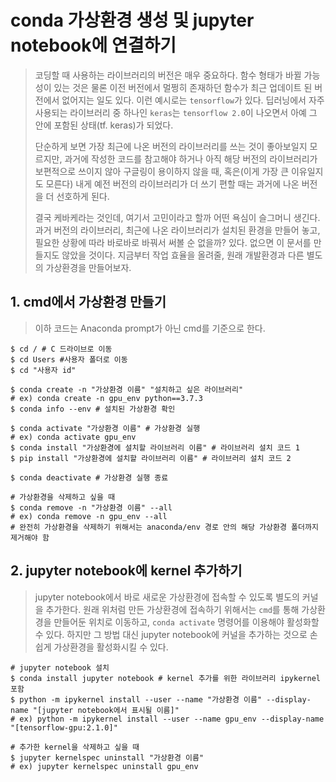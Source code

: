 # conda 가상환경 생성 및 jupyter notebook에 연결하기

> 코딩할 때 사용하는 라이브러리의 버전은 매우 중요하다. 함수 형태가 바뀔 가능성이 있는 것은 물론 이전 버전에서 멀쩡히 존재하던 함수가 최근 업데이트 된 버전에서 없어지는 일도 있다. 이런 예시로는 `tensorflow`가 있다. 딥러닝에서 자주 사용되는 라이브러리 중 하나인 `keras`는 `tensorflow 2.0`이 나오면서 아예 그 안에 포함된 상태(tf. keras)가 되었다. 
>
> 단순하게 보면 가장 최근에 나온 버전의 라이브러리를 쓰는 것이 좋아보일지 모르지만, 과거에 작성한 코드를 참고해야 하거나 아직 해당 버전의 라이브러리가 보편적으로 쓰이지 않아 구글링이 용이하지 않을 때, 혹은(이게 가장 큰 이유일지도 모른다) 내게 예전 버전의 라이브러리가 더 쓰기 편할 때는 과거에 나온 버전을 더 선호하게 된다. 
>
> 결국 케바케라는 것인데, 여기서 고민이라고 할까 어떤 욕심이 슬그머니 생긴다. 과거 버전의 라이브러리, 최근에 나온 라이브러리가 설치된 환경을 만들어 놓고, 필요한 상황에 따라 바로바로 바꿔서 써볼 순 없을까? 있다. 없으면 이 문서를 만들지도 않았을 것이다. 지금부터 작업 효율을 올려줄, 원래 개발환경과 다른 별도의 가상환경을 만들어보자. 



## 1. cmd에서 가상환경 만들기

> 이하 코드는 Anaconda prompt가 아닌 cmd를 기준으로 한다.

```shell
$ cd / # C 드라이브로 이동
$ cd Users #사용자 폴더로 이동
$ cd "사용자 id" 
```



```shell
$ conda create -n "가상환경 이름" "설치하고 싶은 라이브러리" 
# ex) conda create -n gpu_env python==3.7.3
$ conda info --env # 설치된 가상환경 확인
```



```shell
$ conda activate "가상환경 이름" # 가상환경 실행
# ex) conda activate gpu_env
$ conda install "가상환경에 설치할 라이브러리 이름" # 라이브러리 설치 코드 1
$ pip install "가상환경에 설치할 라이브러리 이름" # 라이브러리 설치 코드 2

$ conda deactivate # 가상환경 실행 종료
```

```shell
# 가상환경을 삭제하고 싶을 때
$ conda remove -n "가상환경 이름" --all
# ex) conda remove -n gpu_env --all 
# 완전히 가상환경을 삭제하기 위해서는 anaconda/env 경로 안의 해당 가상환경 폴더까지 제거해야 함
```



## 2. jupyter notebook에 kernel 추가하기
> jupyter notebook에서 바로 새로운 가상환경에 접속할 수 있도록 별도의 커널을 추가한다. 
원래 위처럼 만든 가상환경에 접속하기 위해서는 `cmd`를 통해 가상환경을 만들어둔 위치로 이동하고, `conda activate` 명령어를 이용해야 활성화할 수 있다. 하지만 그 방법 대신 jupyter notebook에 커널을 추가하는 것으로 손쉽게 가상환경을 활성화시킬 수 있다. 
 

```shell
# jupyter notebook 설치
$ conda install jupyter notebook # kernel 추가를 위한 라이브러리 ipykernel 포함
$ python -m ipykernel install --user --name "가상환경 이름" --display-name "[jupyter notebook에서 표시될 이름]"
# ex) python -m ipykernel install --user --name gpu_env --display-name "[tensorflow-gpu:2.1.0]"
```

```shell
# 추가한 kernel을 삭제하고 싶을 때
$ jupyter kernelspec uninstall "가상환경 이름"
# ex) jupyter kernelspec uninstall gpu_env
```



